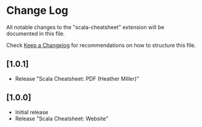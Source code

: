 # Change Log

All notable changes to the "scala-cheatsheet" extension will be documented in this file.

Check [Keep a Changelog](http://keepachangelog.com/) for recommendations on how to structure this file.

## [1.0.1]
- Release "Scala Cheatsheet: PDF (Heather Miller)"

## [1.0.0]
- Initial release
- Release "Scala Cheatsheet: Website"
